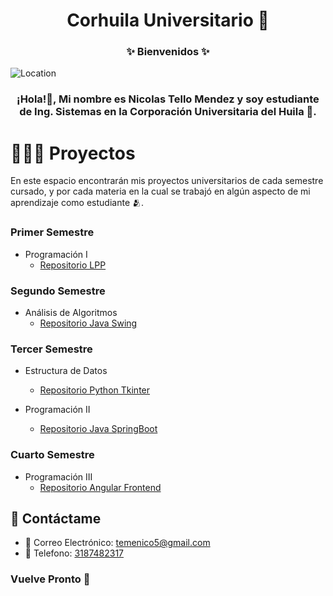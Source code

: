 <h1 align="center">Corhuila Universitario 💚 </h1> 

<h3 align="center">✨ Bienvenidos ✨</h3>

![Location](https://img.shields.io/badge/Ubicación-Neiva,%20Huila,%20Colombia-blue)

<h3 align="center">¡Hola!🫡, Mi nombre es Nicolas Tello Mendez y soy estudiante de Ing. Sistemas en la Corporación Universitaria del Huila 💚.</h3>

# 👨🏽‍💻 Proyectos
En este espacio encontrarán mis proyectos universitarios de cada semestre cursado, y por cada materia en la cual se trabajó en algún aspecto de mi aprendizaje como estudiante 🫂.

### Primer Semestre
* Programación I
    - [Repositorio LPP](https://github.com/CorhuilaUniversitario/LPP.git)


### Segundo Semestre
* Análisis de Algoritmos 
    - [Repositorio Java Swing](https://github.com/CorhuilaUniversitario/Java-Swing.git)


### Tercer Semestre
* Estructura de Datos
    - [Repositorio Python Tkinter](https://github.com/CorhuilaUniversitario/Python-Tkinter.git)

* Programación II
    - [Repositorio Java SpringBoot](https://github.com/CorhuilaUniversitario/Java-SpringBoot.git)


### Cuarto Semestre
* Programación III
    - [Repositorio Angular Frontend](https://github.com/CorhuilaUniversitario/Angular-Frontend.git)


## 📒 Contáctame

*  📧 Correo Electrónico: [temenico5@gmail.com](mailto:temenico5@gmail.com)
*  📱 Telefono: [3187482317](tel:+573187482317)

 ### Vuelve Pronto 🖖
